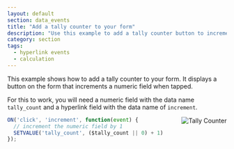 ```yaml
---
layout: default
section: data_events
title: "Add a tally counter to your form"
description: "Use this example to add a tally counter button to increment a numeric field."
category: section
tags:
  - hyperlink events
  - calculation
---
```


This example shows how to add a tally counter to your form. It displays a button on the form that increments a numeric field when tapped.

For this to work, you will need a numeric field with the data name `tally_count` and a hyperlink field with the data name of `increment`.

<img src="https://cldup.com/pC31hLCWn0.gif" alt="Tally Counter" style="float: right; margin-left: 40px;" />

```js
ON('click', 'increment', function(event) {
  // increment the numeric field by 1
  SETVALUE('tally_count', ($tally_count || 0) + 1);
});
```
